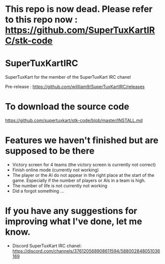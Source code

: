 # This repo is now dead. Please refer to this repo now : https://github.com/SuperTuxKartIRC/stk-code

# SuperTuxKartIRC
SuperTuxKart for the member of the SuperTuxKart IRC chanel 

Pre-release :
https://github.com/willliam9/SuperTuxKartIRC/releases

# To download the source code
https://github.com/supertuxkart/stk-code/blob/master/INSTALL.md

# Features we haven't finished but are supposed to be there
- Victory screen for 4 teams (the victory screen is currently not correct)
- Finish online mode (currently not working)
- The player or the AI do not appear in the right place at the start of the game.
  Especially if the number of players or AIs in a team is high.
- The number of life is not currently not working 
- Did a forgot something ...

# If you have any suggestions for improving what I've done, let me know.
- Discord SuperTuxKart IRC chanel:  https://discord.com/channels/376120568908611594/588002848051036169
